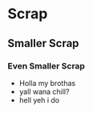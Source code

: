 # Scrap
## Smaller Scrap
### Even Smaller Scrap

* Holla my brothas
* yall wana chill?
* hell yeh i do
